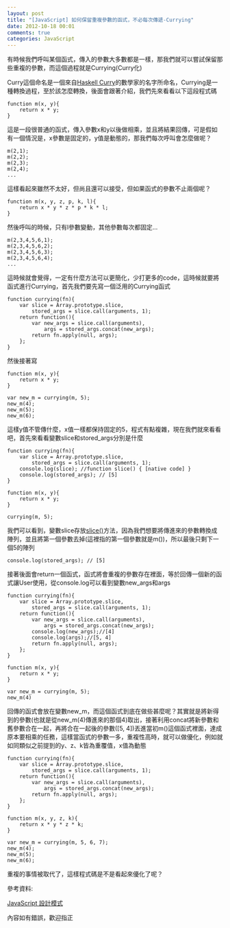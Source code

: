 ```yaml
---
layout: post
title: "[JavaScript] 如何保留重複參數的函式，不必每次傳遞-Currying"
date: 2012-10-18 00:01
comments: true
categories: JavaScript
---
```


有時候我們呼叫某個函式，傳入的參數大多數都是一樣，那我們就可以嘗試保留那些重複的參數，而這個過程就是Currying(Curry化)

<!--more-->

Curry這個命名是一個來自<a href="http://en.wikipedia.org/wiki/Haskell_Curry" target="_blank">Haskell Curry</a>的數學家的名字所命名，Currying是一種轉換過程，至於該怎麼轉換，後面會跟著介紹，我們先來看看以下這段程式碼

	function m(x, y){
		return x * y;
	}
	
這是一段很普通的函式，傳入參數x和y以後做相乘，並且將結果回傳，可是假如有一個情況是，x參數是固定的，y值是動態的，那我們每次呼叫會怎麼做呢？

	m(2,1);
	m(2,2);
	m(2,3);
	m(2,4);
	...
	
這樣看起來雖然不太好，但尚且還可以接受，但如果函式的參數不止兩個呢？

	function m(x, y, z, p, k, l){
		return x * y * z * p * k * l;
	}

然後呼叫的時候，只有l參數變動，其他參數每次都固定...

	m(2,3,4,5,6,1);
	m(2,3,4,5,6,2);
	m(2,3,4,5,6,3);
	m(2,3,4,5,6,4);
	...

這時候就會覺得，一定有什麼方法可以更簡化，少打更多的code，這時候就要將函式進行Currying，首先我們要先寫一個泛用的Currying函式

	function currying(fn){
		var slice = Array.prototype.slice,
			stored_args = slice.call(arguments, 1);
		return function(){
			var new_args = slice.call(arguments),
				args = stored_args.concat(new_args);
			return fn.apply(null, args);
		};
	}
	
然後接著寫

	function m(x, y){
		return x * y;
	}

    var new_m = currying(m, 5)​;
    new_m(4);
	new_m(5);
	new_m(6);
	
這樣y值不管傳什麼，x值一樣都保持固定的5，程式有點複雜，現在我們就來看看吧，首先來看看變數slice和stored_args分別是什麼

	function currying(fn){
        var slice = Array.prototype.slice,
            stored_args = slice.call(arguments, 1);
        console.log(slice); //function slice() { [native code] }		
        console.log(stored_args); // [5] 		
    }
    
    function m(x, y){
        return x * y;
    }

    currying(m, 5);​
	
我們可以看到，變數slice存放<a href="http://www.w3school.com.cn/js/jsref_slice_string.asp" target="_blank">slice()</a>方法，因為我們想要將傳進來的參數轉換成陣列，並且將第一個參數去掉(這裡指的第一個參數就是m())，所以最後只剩下一個5的陣列

	console.log(stored_args); // [5]
	
接著後面會return一個函式，函式將會重複的參數存在裡面，等於回傳一個新的函式讓User使用，從console.log可以看到變數new_args和args

	function currying(fn){
        var slice = Array.prototype.slice,
            stored_args = slice.call(arguments, 1);
        return function(){
            var new_args = slice.call(arguments),
                args = stored_args.concat(new_args);
            console.log(new_args);//[4] 
            console.log(args);//[5, 4] 
            return fn.apply(null, args);
        };
    }
    
    function m(x, y){
        return x * y;
    }

    var new_m = currying(m, 5);
    new_m(4)
​
回傳的函式會放在變數new_m，而這個函式到底在做些甚麼呢？其實就是將新得到的參數(也就是從new_m(4)傳進來的那個4)取出，接著利用concat將新參數和舊參數合在一起，再將合在一起後的參數([5, 4])丟進當初m()這個函式裡面，達成原本要相乘的任務，這樣當函式的參數一多，重複性高時，就可以做優化，例如就如同類似之前提到的y、z、k皆為重覆值，x值為動態

	function currying(fn){
		var slice = Array.prototype.slice,
			stored_args = slice.call(arguments, 1);
		return function(){
			var new_args = slice.call(arguments),
				args = stored_args.concat(new_args);
			return fn.apply(null, args);
		};
	}
	
	function m(x, y, z, k){
		return x * y * z * k;
	}

    var new_m = currying(m, 5, 6, 7)​;
    new_m(4);
	new_m(5);
	new_m(6);
	
重複的事情被取代了，這樣程式碼是不是看起來優化了呢？

參考資料:

<a href="http://www.books.com.tw/exep/prod/booksfile.php?item=0010538538" target="_blank">JavaScript 設計模式</a>

內容如有錯誤，歡迎指正